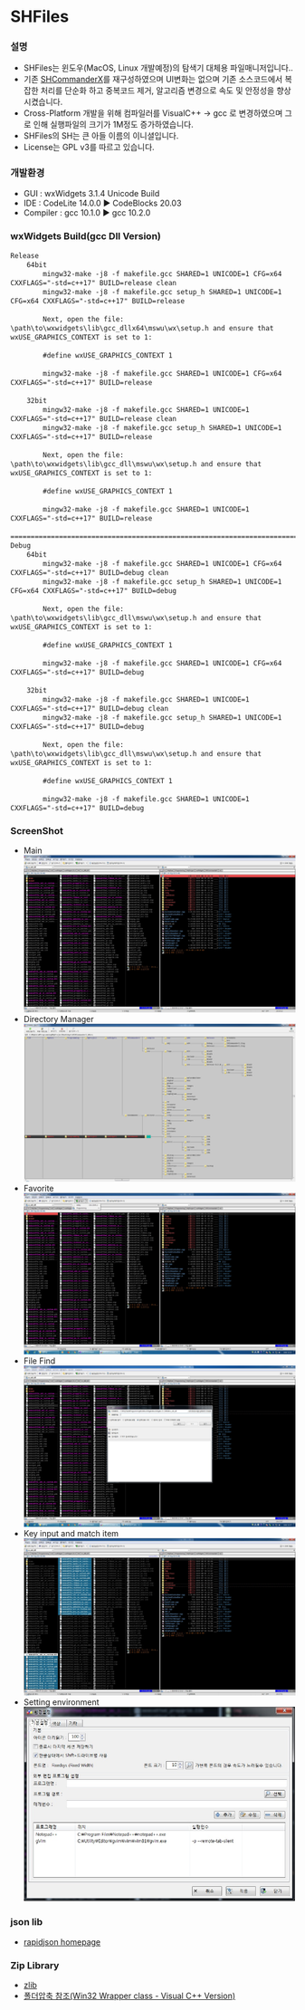 # SHFiles

###  설명

- SHFiles는 윈도우(MacOS, Linux 개발예정)의 탐색기 대체용 파일매니저입니다..
- 기존 [SHCommanderX](https://github.com/bbygoodluck/SHCommanderX)를 재구성하였으며 UI변화는 없으며 기존 소스코드에서 복잡한 처리를 단순화 하고 중복코드 제거, 알고리즘 변경으로 속도 및 안정성을 향상 시켰습니다.
- Cross-Platform 개발을 위해 컴파일러를 VisualC++ → gcc 로 변경하였으며 그로 인해 실행파일의 크기가 1M정도 증가하였습니다.
- SHFiles의 SH는 큰 아들 이름의 이니셜입니다.
- License는 GPL v3를 따르고 있습니다.

### 개발환경

- GUI : wxWidgets 3.1.4 Unicode Build
- IDE : CodeLite 14.0.0 ▶ CodeBlocks 20.03
- Compiler : gcc 10.1.0 ▶ gcc 10.2.0

### wxWidgets Build(gcc Dll Version)

```
Release
	64bit
		mingw32-make -j8 -f makefile.gcc SHARED=1 UNICODE=1 CFG=x64 CXXFLAGS="-std=c++17" BUILD=release clean
		mingw32-make -j8 -f makefile.gcc setup_h SHARED=1 UNICODE=1 CFG=x64 CXXFLAGS="-std=c++17" BUILD=release

		Next, open the file: \path\to\wxwidgets\lib\gcc_dllx64\mswu\wx\setup.h and ensure that wxUSE_GRAPHICS_CONTEXT is set to 1:

		#define wxUSE_GRAPHICS_CONTEXT 1

		mingw32-make -j8 -f makefile.gcc SHARED=1 UNICODE=1 CFG=x64 CXXFLAGS="-std=c++17" BUILD=release

	32bit
		mingw32-make -j8 -f makefile.gcc SHARED=1 UNICODE=1 CXXFLAGS="-std=c++17" BUILD=release clean
		mingw32-make -j8 -f makefile.gcc setup_h SHARED=1 UNICODE=1 CXXFLAGS="-std=c++17" BUILD=release

		Next, open the file: \path\to\wxwidgets\lib\gcc_dll\mswu\wx\setup.h and ensure that wxUSE_GRAPHICS_CONTEXT is set to 1:

		#define wxUSE_GRAPHICS_CONTEXT 1

		mingw32-make -j8 -f makefile.gcc SHARED=1 UNICODE=1 CXXFLAGS="-std=c++17" BUILD=release

============================================================================================================
Debug
	64bit
		mingw32-make -j8 -f makefile.gcc SHARED=1 UNICODE=1 CFG=x64 CXXFLAGS="-std=c++17" BUILD=debug clean
		mingw32-make -j8 -f makefile.gcc setup_h SHARED=1 UNICODE=1 CFG=x64 CXXFLAGS="-std=c++17" BUILD=debug

		Next, open the file: \path\to\wxwidgets\lib\gcc_dll\mswu\wx\setup.h and ensure that wxUSE_GRAPHICS_CONTEXT is set to 1:

		#define wxUSE_GRAPHICS_CONTEXT 1

		mingw32-make -j8 -f makefile.gcc SHARED=1 UNICODE=1 CFG=x64 CXXFLAGS="-std=c++17" BUILD=debug

	32bit
		mingw32-make -j8 -f makefile.gcc SHARED=1 UNICODE=1 CXXFLAGS="-std=c++17" BUILD=debug clean
		mingw32-make -j8 -f makefile.gcc setup_h SHARED=1 UNICODE=1 CXXFLAGS="-std=c++17" BUILD=debug

		Next, open the file: \path\to\wxwidgets\lib\gcc_dll\mswu\wx\setup.h and ensure that wxUSE_GRAPHICS_CONTEXT is set to 1:

		#define wxUSE_GRAPHICS_CONTEXT 1

		mingw32-make -j8 -f makefile.gcc SHARED=1 UNICODE=1 CXXFLAGS="-std=c++17" BUILD=debug
```

### ScreenShot

* Main
![main](screenshot/main.jpg "Main Screen")
* Directory Manager
![Directory Manager](screenshot/DirManager.jpg "Directory Manager")
* Favorite
![Favorite](screenshot/favorite.jpg "Favorite")
* File Find
![File find](screenshot/find.jpg "File Find")
* Key input and match item
![key input and match item](screenshot/match.jpg "key input and match item")
* Setting environment
  ![environment](screenshot/env.jpg "setting environment")


### json lib

* [rapidjson homepage](http://rapidjson.org/)

### Zip Library

- [zlib](https://zlib.net)
- [폴더압축 참조(Win32 Wrapper class - Visual C++ Version)](https://www.codeproject.com/Articles/4288/Win32-Wrapper-classes-for-Gilles-Volant-s-Zip-Unzi)



